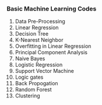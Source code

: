 ### Basic Machine Learning Codes
1. Data Pre-Processing
2. Linear Regression
3. Decision Tree
4. K-Nearest Neighbor
5. Overfitting in Linear Regression
6. Principal Component Analysis
7. Naive Bayes
8. Logistic Regression
9. Support Vector Machine
10. Logic gates
11. Back Propogation
12. Random Forest
13. Clustering

